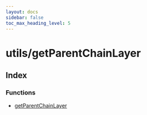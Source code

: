 ```yaml
---
layout: docs
sidebar: false
toc_max_heading_level: 5
---
```


# utils/getParentChainLayer

## Index

### Functions

- [getParentChainLayer](functions/getParentChainLayer.md)
